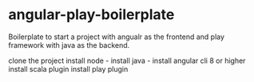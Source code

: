 # angular-play-boilerplate
Boilerplate to start a project with angualr as the frontend and play framework with java as the backend.

clone the project 
install node - 
install java - 
install angular cli 8 or higher
install scala plugin 
install play plugin
